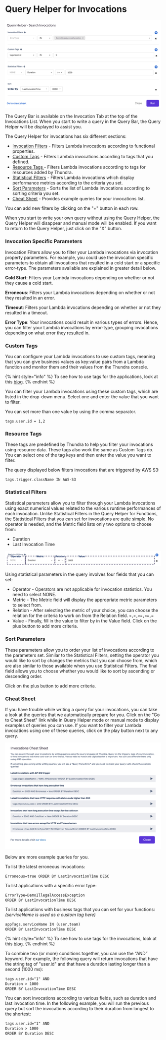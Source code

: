 # Query Helper for Invocations

![](<../../.gitbook/assets/image (77).png>)

The Query Bar is available on the Invocation Tab at the top of the Invocations List. When you start to write a query in the Query Bar, the Query Helper will be displayed to assist you.

The Query Helper for invocations has six different sections:

* [Invocation Filters](query-helper-for-functions.md#function-filters) - Filters Lambda invocations according to functional properties.
* [Custom Tags](query-helper-for-invocations.md#custom-tags) - Filters Lambda invocations according to tags that you defined.
* [Resource Tags ](query-helper-for-invocations.md#resource-tags)- Filters Lambda invocations according to tags for resources added by Thundra.
* [Statistical Filters](query-helper-for-invocations.md#statistical-filters) - Filters Lambda invocations which display performance metrics according to the criteria you set.
* [Sort Parameters](query-helper-for-invocations.md#sort-parameters) - Sorts the list of Lambda invocations according to sorting criteria you set.
* [Cheat Sheet](query-helper-for-invocations.md#cheat-sheet) - Provides example queries for your invocations list.

You can add new filters by clicking on the "+" button in each row.

When you start to write your own query without using the Query Helper, the Query Helper will disappear and manual mode will be enabled. If you want to return to the Query Helper, just click on the "X" button.

### Invocation Specific Parameters

Invocation Filters allow you to filter your Lambda invocations via invocation property parameters. For example, you could use the invocation specific parameters to obtain all invocations that resulted in a cold start or a specific error-type. The parameters available are explained in greater detail below.

**Cold Start**: Filters your Lambda invocations depending on whether or not they cause a cold start.

**Erroneous**: Filters your Lambda invocations depending on whether or not they resulted in an error.

**Timeout**: Filters your Lambda invocations depending on whether or not they resulted in a timeout.

**Error Type**: Your invocations could result in various types of errors. Hence, you can filter your Lambda invocations by error-type, grouping invocations depending on what error they resulted in.

### Custom Tags

You can configure your Lambda invocations to use custom tags, meaning that you can give business values as key:value pairs from a Lambda function and monitor them and their values from the Thundra console.

{% hint style="info" %}
To see how to use tags for the applications, look at this [blog](https://blog.thundra.io/enhancing-distributed-tracing-with-business-context).
{% endhint %}

You can filter your Lambda invocations using these custom tags, which are listed in the drop-down menu. Select one and enter the value that you want to filter.

You can set more than one value by using the comma separator.

```
tags.user.id = 1,2
```

### Resource Tags

These tags are predefined by Thundra to help you filter your invocations using resource data. These tags also work the same as Custom Tags do. You can select one of the tag keys and then enter the value you want to filter.

The query displayed below filters invocations that are triggered by AWS S3:

```
tags.trigger.className IN AWS-S3
```

### Statistical Filters

Statistical parameters allow you to filter through your Lambda invocations using exact numerical values related to the various runtime performances of each invocation. Unlike Statistical Filters in the Query Helper for Functions, the Statistical Filters that you can set for invocations are quite simple. No operator is needed, and the Metric field lists only two options to choose from:

* Duration
* Last Invocation Time

![](<../../.gitbook/assets/image (67).png>)

Using statistical parameters in the query involves four fields that you can set:

* Operator - Operators are not applicable for invocation statistics. You need to select NONE.
* Metric - The Metric field will display the appropriate metric parameters to select from.
* Relation - After selecting the metric of your choice, you can choose the relation for the criteria to work on from the Relation field. `<,>,>=,<=,=`
* Value - Finally, fill in the value to filter by in the Value field. Click on the plus button to add more criteria.

### Sort Parameters

These parameters allow you to order your list of invocations according to the parameters set. Similar to the Statistical Filters, setting the operator you would like to sort by changes the metrics that you can choose from, which are also similar to those available when you use Statistical Filters. The final field allows you to choose whether you would like to sort by ascending or descending order.

Click on the plus button to add more criteria.

### Cheat Sheet

If you have trouble while writing a query for your invocations, you can take a look at the queries that we automatically prepare for you. Click on the "Go to Cheat Sheet" link while in Query Helper mode or manual mode to display examples of queries you can use. If you want to filter your Lambda invocations using one of these queries, click on the play button next to any query.

![](<../../.gitbook/assets/image (88).png>)

Below are more example queries for you.

To list the latest erroneous invocations:

```
Erroneous=true ORDER BY LastInvocationTime DESC 
```

To list applications with a specific error type:

```
ErrorType=DemoIllegalAccessException 
ORDER BY LastInvocationTime DESC
```

To list applications with business tags that you can set for your functions: _(serviceName is used as a custom tag here)_

```
appTags.serviceName IN (user,team) 
ORDER BY LastInvocationTime DESC
```

{% hint style="info" %}
To see how to use tags for the invocations, look at this [blog](https://blog.thundra.io/enhancing-distributed-tracing-with-business-context).&#x20;
{% endhint %}

To combine two (or more) conditions together, you can use the “AND” keyword. For example, the following query will return invocations that have the string tag of "user.id" and that have a duration lasting longer than a second (1000 ms):

```
tags.user.id="1" AND 
Duration > 1000 
ORDER BY LastInvocationTime DESC
```

You can sort invocations according to various fields, such as duration and last invocation time. In the following example, you will run the previous query but sort the invocations according to their duration from longest to the shortest:

```
tags.user.id="1" AND 
Duration > 1000 
ORDER BY Duration DESC
```
